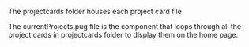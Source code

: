 The projectcards folder houses each project card file

The currentProjects.pug file is the component that loops through all the project cards in projectcards folder to display them on the home page.